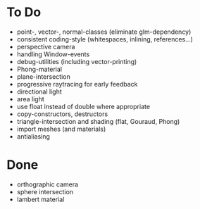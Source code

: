 # To Do

* point-, vector-, normal-classes (eliminate glm-dependency)
* consistent coding-style (whitespaces, inlining, references...)
* perspective camera
* handling Window-events
* debug-utilities (including vector-printing)
* Phong-material
* plane-intersection
* progressive raytracing for early feedback
* directional light
* area light
* use float instead of double where appropriate
* copy-constructors, destructors
* triangle-intersection and shading (flat, Gouraud, Phong)
* import meshes (and materials)
* antialiasing

# Done

* orthographic camera
* sphere intersection
* lambert material
